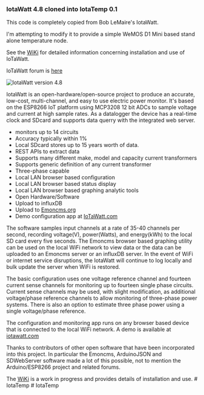 ### IotaWatt 4.8 cloned into IotaTemp 0.1

This code is completely copied from Bob LeMaire's IotaWatt.

I'm attempting to modify it to provide a simple WeMOS D1 Mini based stand alone temperature node.

See the [WiKi](https://github.com/boblemaire/IoTaWatt/wiki) for detailed information concerning installation and use of IoTaWatt. 

IoTaWatt forum is [here](https://community.iotawatt.com/)

![IotaWatt version 4.8](http://iotawatt.com/Images/IoTaWatt_new_case.JPG)

IotaWatt is an open-hardware/open-source project to produce an accurate, low-cost, multi-channel, and easy to use electric power monitor.  It's based on the ESP8266 IoT platform using MCP3208 12 bit ADCs to sample voltage and current at high sample rates. As a datalogger the device has a real-time clock and SDcard and supports data querry with the integrated web server.

* monitors up to 14 circuits  
* Accuracy typically within 1%  
* Local SDcard stores up to 15 years worth of data.
* REST APIs to extract data
* Supports many different make, model and capacity current transformers  
* Supports generic definition of any current transformer  
* Three-phase capable  
* Local LAN browser based configuration  
* Local LAN browser based status display  
* Local LAN browser based graphing analytic tools  
* Open Hardware/Software 
* Upload to influxDB   
* Upload to [Emoncms.org](https://emoncms.org/)  
* Demo configuration app at [IoTaWatt.com](http://iotawatt.com)  

The software samples input channels at a rate of 35-40 channels per second, recording voltage(V), power(Watts), and energy(kWh) to the local SD card every five seconds.  The Emoncms browser based graphing utility can be used on the local WiFi network to view data or the data can be uploaded to an Emoncms server or an influxDB server. In the event of WiFi or internet service disruptions, the IotaWatt will continue to log locally and bulk update the server when WiFi is restored.

The basic configuration uses one voltage reference channel and fourteen current sense channels for monitoring up to fourteen single phase circuits.  Current sense channels may be used, with slight modification, as additional voltage/phase reference channels to allow monitoring of three-phase power systems.  There is also an option to estimate three phase power using a single voltage/phase reference.

The configuration and monitoring app runs on any browser based device that is connected to the local WiFi network. A demo is available at [iotawatt.com](http://iotawatt.com)

Thanks to contributors of other open software that have been incorporated into this project.  In particular the Emoncms, ArduinoJSON and SDWebServer software made a lot of this possible, not to mention the Arduino/ESP8266 project and related forums.

The [WiKi](https://github.com/boblemaire/IoTaWatt/wiki) is a work in progress and provides details of installation and use.
#   I o t a T e m p 
 
 #   I o t a T e m p 
 
 